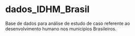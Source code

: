 # dados_IDHM_Brasil
Base de dados para análise de estudo de caso referente ao desenvolvimento humano nos municípios Brasileiros.
